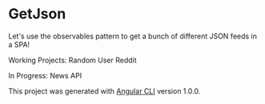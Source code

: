 # GetJson
Let's use the observables pattern to get a bunch of different JSON feeds in a SPA!

Working Projects:
Random User
Reddit

In Progress:
News API


This project was generated with [Angular CLI](https://github.com/angular/angular-cli) version 1.0.0.